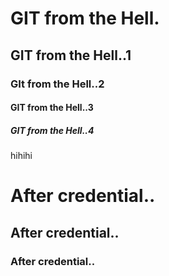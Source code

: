 # GIT from the Hell.
## GIT from the Hell..1
### GIt from the Hell..2
#### GIT from the Hell..3
##### GIT from the Hell..4
hihihi

# After credential..
## After credential..
### After credential..
